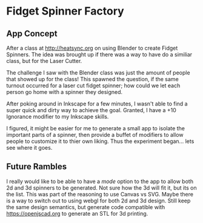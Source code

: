 # Fidget Spinner Factory

## App Concept
After a class at http://heatsync.org on using Blender to create Fidget Spinners.  The idea was brought up if there was a way to have do a similiar class, but for the Laser Cutter.

The challenge I saw with the Blender class was just the amount of people that showed up for the class!  This spawned the question, if the same turnout occurred for a laser cut fidget spinner; how could we let each person go home with a spinner they designed.

After poking around in Inkscape for a few minutes, I wasn't able to find a super quick and dirty way to achieve the goal.  Granted, I have a +10 Ignorance modifier to my Inkscape skills.

I figured, it might be easier for me to generate a small app to isolate the important parts of a spinner, then provide a buffet of modifiers to allow people to customize it to thier own liking.  Thus the experiment began... lets see where it goes.

## Future Rambles
I really would like to be able to have a _mode_ option to the app to allow both 2d and 3d spinners to be generated.  Not sure how the 3d will fit it, but its on the list.  This was part of the reasoning to use Canvas vs SVG.  Maybe there is a way to switch out to using webgl for both 2d and 3d design.  Still keep the same design semantics, but generate code compatible with https://openjscad.org to generate an STL for 3d printing.
